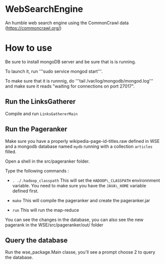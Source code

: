 # WebSearchEngine
An humble web search engine using the CommonCrawl data (https://commoncrawl.org/)

# How to use
Be sure to install mongoDB server and be sure that is is running.

To launch it, run '''sudo service mongod start'''.

To make sure that it is runnnig, do '''tail /var/log/mongodb/mongod.log''' and
make sure it reads "waiting for connections on port 27017".

## Run the LinksGatherer
Compile and run `LinksGathererMain`

## Run the Pageranker
Make sure you have a properly wikipedia-page-id-titles.raw defined in WSE and a
mongodb database named `mydb` running with a collection `articles` filled.

Open a shell in the src/pageranker folder.

Type the following commands :

* `. ./.hadoop_classpath` This will set the `HADOOP\_CLASSPATH` environnment
variable.  You need to make sure you have the `JAVA\_HOME` variable defined first.

* `make` This will compile the pageranker and create the pageranker.jar

* `run` This will run the map-reduce

You can see the changes in the database, you can also see the new pagerank in
the WSE/src/pageranker/out/ folder

## Query the database
Run the wse\_package.Main classe, you'll see a prompt choose 2 to query the
database.

